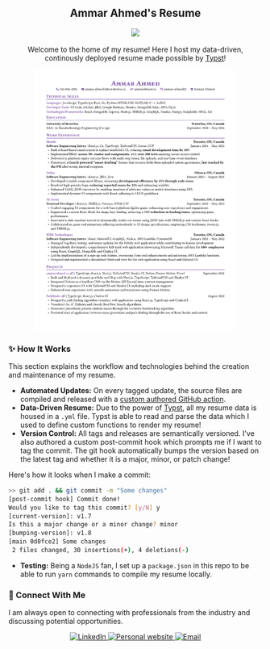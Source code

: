 <div align="center">
  <h2>Ammar Ahmed's Resume</h2> 
  <a href="https://github.com/ammar-ahmed22/typst-resume/releases" >
    <img src="https://img.shields.io/github/v/release/ammar-ahmed22/typst-resume"/>
  </a>
  <p>
    Welcome to the home of my resume! Here I host my data-driven, continously deployed resume made possible by <a href="https://typst.app">Typst</a>!
  </p>
  <img src="./latest.png" width="400" />
</div>

### ✨ How It Works
This section explains the workflow and technologies behind the creation and maintenance of my resume.

- **Automated Updates:** On every tagged update, the source files are compiled and released with a [custom authored GitHub action](https://github.com/ammar-ahmed22/compile-typst-action).
- **Data-Driven Resume:** Due to the power of [Typst](https://typst.app), all my resume data is housed in a `.yml` file. Typst is able to read and parse the data which I used to define custom functions to render my resume!
- **Version Control:** All tags and releases are semantically versioned. I've also authored a custom post-commit hook which prompts me if I want to tag the commit. The git hook automatically bumps the version based on the latest tag and whether it is a major, minor, or patch change!

Here's how it looks when I make a commit:
```bash
>> git add . && git commit -m "Some changes"
[post-commit hook] Commit done!
Would you like to tag this commit? [y/N] y
[current-version]: v1.7
Is this a major change or a minor change? minor
[bumping-version]: v1.8
[main 0d0fce2] Some changes
 2 files changed, 30 insertions(+), 4 deletions(-)
```

- **Testing:** Being a `NodeJS` fan, I set up a `package.json` in this repo to be able to run `yarn` commands to compile my resume locally.

<!-- Test comment to test version bump release -->

### 🔗 Connect With Me
I am always open to connecting with professionals from the industry and discussing potential opportunities.

<div align="center">
  <a href="https://linkedin.com/in/ammarahmed2203">
    <img src="https://img.shields.io/badge/Ammar%20Ahmed-764BA2?style=for-the-badge&logo=linkedin" alt="LinkedIn"/>
  </a>
  <a href="https://ammarahmed.ca">
    <img src="https://img.shields.io/badge/Website-764BA2?style=for-the-badge" alt="Personal website" />
  </a>
  <a href="mailto:ammar.ahmed1@uwaterloo.ca">
    <img src="https://img.shields.io/badge/Email-764BA2?style=for-the-badge" alt="Email"/>
  </a>
</div>
